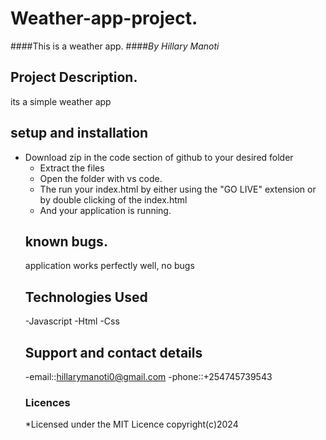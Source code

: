 # Weather-app-project.
####This is a weather app.
####*By Hillary Manoti*
## Project Description.
its a simple weather app
## setup and installation
- Download zip in the code section of github to your desired folder
    - Extract the files
    - Open the folder with vs code.
    - The run your index.html by either using the "GO LIVE" extension or by double clicking of the index.html
    - And your application is running.
    ## known bugs.
    application works perfectly well, no bugs
    ## Technologies Used
    -Javascript
    -Html
    -Css
    ## Support and contact details
    -email::hillarymanoti0@gmail.com
    -phone::+254745739543
    ### Licences 
    *Licensed under the MIT Licence
    copyright(c)2024